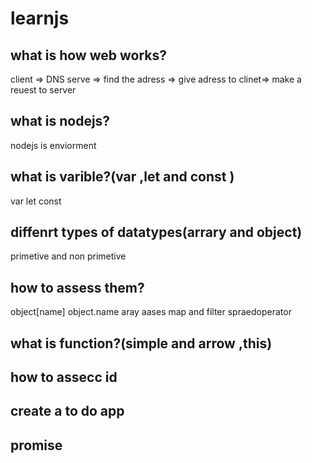 # learnjs

##  what is how web works?
client => DNS serve => find the adress => give adress to clinet=> make a reuest to server
## what is nodejs?
nodejs is enviorment 
## what is varible?(var ,let and const )
var let const 
## diffenrt types of datatypes(arrary and object) 
primetive and non primetive 
## how to assess them?
object[name] object.name aray aases map and filter spraedoperator
## what is function?(simple and arrow ,this)
## how to assecc id
## create a to do app
## promise




